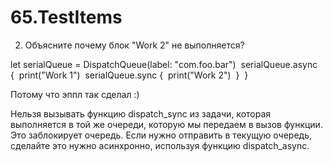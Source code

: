 # 65.TestItems

2. Объясните почему блок "Work 2" не выполняется? 

let serialQueue = DispatchQueue(label: "com.foo.bar") 
serialQueue.async { 
  print("Work 1") 
  serialQueue.sync { 
    print("Work 2") 
  } 
} 

Потому что эппл так сделал :)

Нельзя вызывать функцию dispatch_sync из задачи, которая выполняется в той же очереди,
которую мы передаем в вызов функции. Это заблокирует очередь.
Если нужно отправить в текущую очередь, сделайте это нужно асинхронно, используя функцию dispatch_async.
